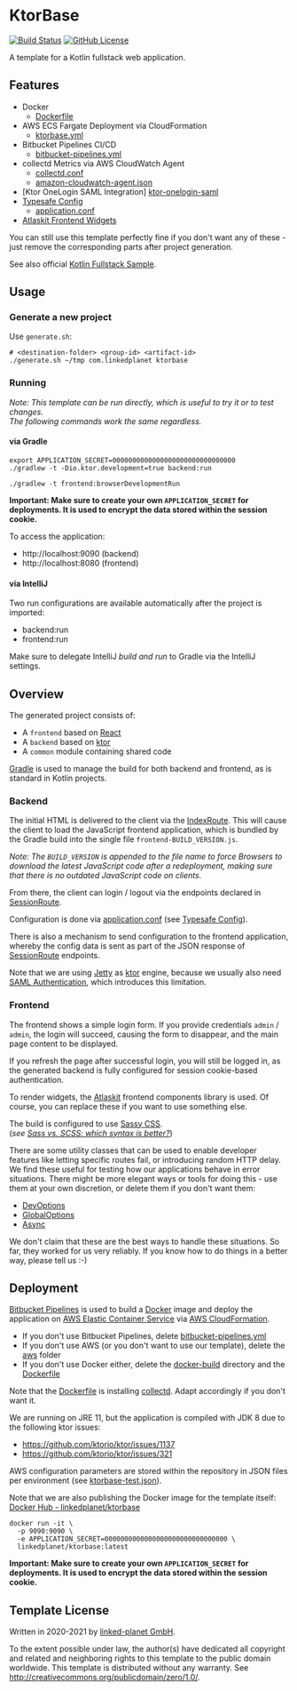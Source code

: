 # KtorBase
[![Build Status](https://github.com/linked-planet/ktorbase/workflows/CI%20Pipeline/badge.svg)](https://github.com/linked-planet/ktorbase/actions/workflows/ci.yml)
[![GitHub License](https://img.shields.io/badge/license-CC0%201.0%20Universal-blue.svg?style=flat)](https://creativecommons.org/publicdomain/zero/1.0/legalcode)

A template for a Kotlin fullstack web application.


## Features
- Docker
  - [Dockerfile](Dockerfile)
- AWS ECS Fargate Deployment via CloudFormation
  - [ktorbase.yml](aws/templates/ktorbase.yml)
- Bitbucket Pipelines CI/CD
  - [bitbucket-pipelines.yml](bitbucket-pipelines.yml)
- collectd Metrics via AWS CloudWatch Agent
  - [collectd.conf](docker-build/collectd.conf)
  - [amazon-cloudwatch-agent.json](docker-build/amazon-cloudwatch-agent.json)
- [Ktor OneLogin SAML Integration] [ktor-onelogin-saml]
- [Typesafe Config][tsconfig]
  - [application.conf](backend/src/main/resources/application.conf)
- [Atlaskit Frontend Widgets][atlaskit]

You can still use this template perfectly fine if you don't want any of these - just remove the corresponding parts
after project generation.

See also official [Kotlin Fullstack Sample][kotlin-fullstack-sample].


## Usage

### Generate a new project
Use `generate.sh`:
```
# <destination-folder> <group-id> <artifact-id>
./generate.sh ~/tmp com.linkedplanet ktorbase
```

### Running
*Note: This template can be run directly, which is useful to try it or to
test changes.  
The following commands work the same regardless.*

#### via Gradle
```
export APPLICATION_SECRET=0000000000000000000000000000000
./gradlew -t -Dio.ktor.development=true backend:run
```
```
./gradlew -t frontend:browserDevelopmentRun
```
**Important: Make sure to create your own `APPLICATION_SECRET` for deployments.
It is used to encrypt the data stored within the session cookie.**

To access the application:
- http://localhost:9090 (backend)
- http://localhost:8080 (frontend)

#### via IntelliJ
Two run configurations are available automatically after the project is imported:
- backend:run
- frontend:run

Make sure to delegate IntelliJ *build and run* to Gradle via the IntelliJ settings.


## Overview
The generated project consists of:

- A `frontend` based on [React][react]
- A `backend` based on [ktor][ktor]
- A `common` module containing shared code

[Gradle][gradle] is used to manage the build for both backend and frontend,
as is standard in Kotlin projects.


### Backend
The initial HTML is delivered to the client via the
[IndexRoute](backend/src/main/kotlin/com/linkedplanet/ktorbase/routes/IndexRoute.kt).
This will cause the client to load the JavaScript frontend
application, which is bundled by the Gradle build into the single
file `frontend-BUILD_VERSION.js`.

*Note: The `BUILD_VERSION` is appended to the file name to force
Browsers to download the latest JavaScript code after a redeployment,
making sure that there is no outdated JavaScript code on clients.*

From there, the client can login / logout via the endpoints declared
in [SessionRoute](backend/src/main/kotlin/com/linkedplanet/ktorbase/routes/SessionRoute.kt).

Configuration is done via [application.conf](backend/src/main/resources/application.conf)
(see [Typesafe Config][tsconfig]).

There is also a mechanism to send configuration to the frontend
application, whereby the config data is sent as part of the JSON
response of [SessionRoute](backend/src/main/kotlin/com/linkedplanet/ktorbase/routes/SessionRoute.kt)
endpoints.

Note that we are using [Jetty][jetty] as [ktor][ktor] engine, because we usually also
need [SAML Authentication][ktor-onelogin-saml], which introduces this
limitation.


### Frontend
The frontend shows a simple login form. If you provide credentials
`admin` / `admin`, the login will succeed, causing the form to
disappear, and the main page content to be displayed.

If you refresh the page after successful login, you will still be
logged in, as the generated backend is fully configured for
session cookie-based authentication.

To render widgets, the [Atlaskit][atlaskit] frontend
components library is used. Of course, you can replace these if you
want to use something else.

The build is configured to use [Sassy CSS][sass].  
(*see [Sass vs. SCSS: which syntax is better?][sassy-vs-scss]*)

There are some utility classes
that can be used to enable developer features like letting specific
routes fail, or introducing random HTTP delay. We find these
useful for testing how our applications behave in error situations.
There might be more elegant ways or tools for doing this - use them
at your own discretion, or delete them if you don't want them:
- [DevOptions](frontend/src/main/kotlin/com/linkedplanet/ktorbase/DevOptions.kt)
- [GlobalOptions](frontend/src/main/kotlin/com/linkedplanet/ktorbase/GlobalOptions.kt)
- [Async](frontend/src/main/kotlin/com/linkedplanet/ktorbase/util/Async.kt)

We don't claim that these are the best ways to handle these situations. So far,
they worked for us very reliably. If you know how to do things in a better way,
please tell us :-)


## Deployment
[Bitbucket Pipelines][bitbucket-pipelines] is used to build a
[Docker][docker] image and deploy the application on
[AWS Elastic Container Service][aws-ecs] via [AWS CloudFormation][aws-cloudformation].

- If you don't use Bitbucket Pipelines, delete [bitbucket-pipelines.yml](bitbucket-pipelines.yml)
- If you don't use AWS (or you don't want to use our template), delete
  the [aws](aws) folder
- If you don't use Docker either, delete the [docker-build](docker-build) directory
  and the [Dockerfile](Dockerfile)

Note that the [Dockerfile](Dockerfile) is installing [collectd][collectd].
Adapt accordingly if you don't want it.

We are running on JRE 11, but the application is compiled with JDK 8 due to the following
ktor issues:
- https://github.com/ktorio/ktor/issues/1137
- https://github.com/ktorio/ktor/issues/321

AWS configuration parameters are stored within the repository in JSON files per
environment (see [ktorbase-test.json](aws/templates/ktorbase-test.json)).

Note that we are also publishing the Docker image for the template itself:  
[Docker Hub - linkedplanet/ktorbase](https://hub.docker.com/repository/docker/linkedplanet/ktorbase)  

```
docker run -it \
  -p 9090:9090 \
  -e APPLICATION_SECRET=0000000000000000000000000000000 \
  linkedplanet/ktorbase:latest
```

**Important: Make sure to create your own `APPLICATION_SECRET` for deployments.
It is used to encrypt the data stored within the session cookie.**


## Template License
Written in 2020-2021 by [linked-planet GmbH](https://www.linked-planet.com).

To the extent possible under law, the author(s) have dedicated all copyright and related
and neighboring rights to this template to the public domain worldwide.
This template is distributed without any warranty. See <http://creativecommons.org/publicdomain/zero/1.0/>.


[g8]: http://www.foundweekends.org/giter8/
[react]: https://reactjs.org/
[ktor]: https://ktor.io/
[gradle]: https://gradle.org/
[tsconfig]: https://github.com/lightbend/config/
[atlaskit]: https://atlaskit.atlassian.com/
[sass]: https://sass-lang.com/
[sassy-vs-scss]: http://thesassway.com/editorial/sass-vs-scss-which-syntax-is-better
[ktor-onelogin-saml]: https://github.com/link-time/ktor-onelogin-saml
[bitbucket-pipelines]: https://bitbucket.org/product/features/pipelines
[docker]: https://www.docker.com/
[aws-ecs]: https://aws.amazon.com/ecs/
[aws-cloudformation]: https://aws.amazon.com/cloudformation/
[collectd]: https://collectd.org/
[kotlin-fullstack-sample]: https://github.com/Kotlin/kotlin-full-stack-application-demo
[jetty]: https://www.eclipse.org/jetty/
